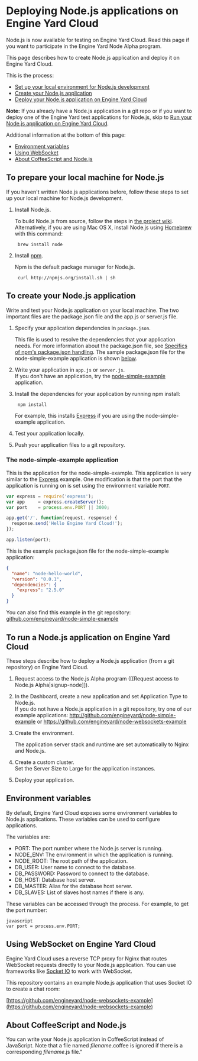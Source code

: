 # Deploying Node.js applications on Engine Yard Cloud

Node.js is now available for testing on Engine Yard Cloud. Read this page if you want to participate in the Engine Yard Node Alpha program.

This page describes how to create Node.js application and deploy it on Engine Yard Cloud.

This is the process:

* [Set up your local environment for Node.js development][1]
* [Create your Node.js application][2]
* [Deploy your Node.js application on Engine Yard Cloud][3]

**Note:** If you already have a Node.js application in a git repo or if you want to deploy one of the Engine Yard test applications for Node.js, skip to [Run your Node.js application on Engine Yard Cloud][3].

Additional information at the bottom of this page: 

* [Environment variables][4]
* [Using WebSocket][5]
* [About CoffeeScript and Node.js][6]


<h2 id="topic1">To prepare your local machine for Node.js</h2>

If you haven't written Node.js applications before, follow these steps to set up your local machine for Node.js development. 

1. Install Node.js.  

    To build Node.js from source, follow the steps in [the project wiki](https://github.com/joyent/node/wiki/Installation).  
    Alternatively, if you are using Mac OS X, install Node.js using [Homebrew](http://mxcl.github.com/homebrew/) with this command: 

        brew install node

2. Install [npm](http://npmjs.org/).

    Npm is the default package manager for Node.js.

        curl http://npmjs.org/install.sh | sh

<h2 id="topic2">To create your Node.js application</h2>

Write and test your Node.js application on your local machine. The two important files are the package.json file and the app.js or server.js file.
<!-- Anthony to confirm our understanding of this -->

1. Specify your application dependencies in `package.json`.  

    This file is used to resolve the dependencies that your application needs. For more information about the package.json file, see [Specifics of npm's package.json handling](http://npmjs.org/doc/json.html). The sample package.json file for the node-simple-example application is shown [below][6].

2. Write your application in `app.js` or `server.js`.  
    If you don't have an application, try the [node-simple-example][6] application.

3. Install the dependencies for your application by running npm install:  

        npm install

    For example, this installs [Express](http://expressjs.com) if you are using the node-simple-example application.

4. Test your application locally.

5. Push your application files to a git repository.

<h3 id="topic6">The node-simple-example application</h3>

This is the application for the node-simple-example. This application is very similar to the [Express](http://expressjs.com/) example. One modification is that the port that the application is running on is set using the environment variable `PORT`. 

```javascript
var express = require('express');
var app     = express.createServer();
var port    = process.env.PORT || 3000;

app.get('/', function(request, response) {
  response.send('Hello Engine Yard Cloud!');
});

app.listen(port);
```
This is the example package.json file for the node-simple-example application:

```json
{
  "name": "node-hello-world",
  "version": "0.0.1",
  "dependencies": {
    "express": "2.5.0"
  }
}
```


You can also find this example in the git repository: [github.com/engineyard/node-simple-example](http://github.com/engineyard/node-simple-example)

<h2 id="topic3">To run a Node.js application on Engine Yard Cloud</h2>

These steps describe how to deploy a Node.js application (from a git repository) on Engine Yard Cloud.

1. Request access to the Node.js Alpha program ([[Request access to Node.js Alpha|signup-node]]).

2. In the Dashboard, create a new application and set Application Type to Node.js.  
    If you do not have a Node.js application in a git repository, try one of our example applications: http://github.com/engineyard/node-simple-example or https://github.com/engineyard/node-websockets-example

3. Create the environment.  

    The application server stack and runtime are set automatically to Nginx and Node.js.

4. Create a custom cluster.  
    Set the Server Size to Large for the application instances.

5. Deploy your application.


<h2 id="topic4"> Environment variables </h2>

By default, Engine Yard Cloud exposes some environment variables to Node.js applications. These variables can be used to configure applications.

The variables are:

- PORT: The port number where the Node.js server is running.
- NODE_ENV: The environment in which the application is running.
- NODE_ROOT: The root path of the application.
- DB_USER: User name to connect to the database.
- DB_PASSWORD: Password to connect to the database.
- DB_HOST: Database host server.
- DB_MASTER: Alias for the database host server.
- DB_SLAVES: List of slaves host names if there is any.

These variables can be accessed through the process. For example, to get the port number:

    javascript
    var port = process.env.PORT;

<h2 id="topic5">Using WebSocket on Engine Yard Cloud</h2>

Engine Yard Cloud uses a reverse TCP proxy for Nginx that routes WebSocket requests directly to your Node.js application. You can use frameworks like [Socket IO](http://socket.io/) to work with WebSocket.

This repository contains an example Node.js application that uses Socket IO to create a chat room:

[https://github.com/engineyard/node-websockets-example](https://github.com/engineyard/node-websockets-example)

<h2 id="topic6">About CoffeeScript and Node.js</h2>

You can write your Node.js application in CoffeeScript instead of JavaScript. 
Note that a file named *filename*.coffee is ignored if there is a corresponding *filename*.js file." 


[1]: #topic1        "topic1"
[2]: #topic2        "topic2"
[3]: #topic3        "topic3"
[4]: #topic4        "topic4"
[5]: #topic5        "topic5"
[6]: #topic6        "topic6"
